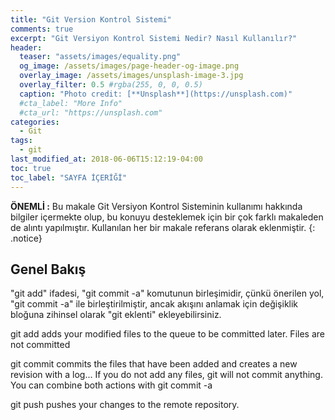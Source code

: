 ```yaml
---
title: "Git Version Kontrol Sistemi"
comments: true
excerpt: "Git Versiyon Kontrol Sistemi Nedir? Nasıl Kullanılır?"
header:
  teaser: "assets/images/equality.png"
  og_image: /assets/images/page-header-og-image.png
  overlay_image: /assets/images/unsplash-image-3.jpg
  overlay_filter: 0.5 #rgba(255, 0, 0, 0.5)
  caption: "Photo credit: [**Unsplash**](https://unsplash.com)"
  #cta_label: "More Info"
  #cta_url: "https://unsplash.com"
categories:
  - Git
tags:
  - git
last_modified_at: 2018-06-06T15:12:19-04:00
toc: true
toc_label: "SAYFA İÇERİĞİ"
---
```




**ÖNEMLİ :** Bu makale Git Versiyon Kontrol Sisteminin kullanımı hakkında bilgiler içermekte olup, bu konuyu desteklemek için bir çok farklı makaleden de alıntı yapılmıştır. Kullanılan her bir makale referans olarak eklenmiştir.
{: .notice}

## Genel Bakış

"git add" ifadesi, "git commit -a" komutunun birleşimidir, çünkü önerilen yol, "git commit -a" ile birleştirilmiştir, ancak akışını anlamak için değişiklik bloğuna zihinsel olarak "git eklenti" ekleyebilirsiniz.

git add adds your modified files to the queue to be committed later. Files are not committed

git commit commits the files that have been added and creates a new revision with a log... If you do not add any files, git will not commit anything. You can combine both actions with git commit -a

git push pushes your changes to the remote repository.
